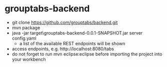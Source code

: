 grouptabs-backend
=================

* git clone https://github.com/grouptabs/backend.git
* mvn package
* java -jar target\grouptabs-backend-0.0.1-SNAPSHOT.jar server config.yaml
	* a list of the available REST endpoints will be shown
* access endpoints, e.g. http://localhost:8080/tabs
* do not forget to run mvn eclipse:eclipse before importing the project into your workbench
